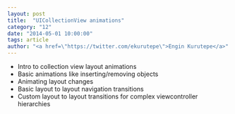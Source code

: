 ```yaml
---
layout: post
title:  "UICollectionView animations"
category: "12"
date: "2014-05-01 10:00:00"
tags: article
author: "<a href=\"https://twitter.com/ekurutepe\">Engin Kurutepe</a>"
---
```


- Intro to collection view layout animations
- Basic animations like inserting/removing objects
- Animating layout changes
- Basic layout to layout navigation transitions
- Custom layout to layout transitions for complex viewcontroller hierarchies
